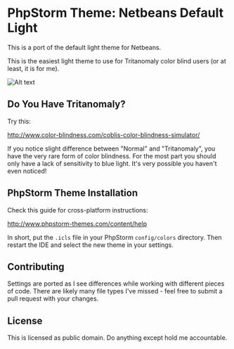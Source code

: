 # PhpStorm Theme: Netbeans Default Light 

This is a port of the default light theme for Netbeans. 

This is the easiest light theme to use for Tritanomaly color blind users
(or at least, it is for me).

![Alt text](https://raw.githubusercontent.com/zschuessler/phpstorm-theme-netbeans-default/master/theme-screenshot.png "Theme Screenshot")

## Do You Have Tritanomaly?

Try this:

http://www.color-blindness.com/coblis-color-blindness-simulator/

If you notice slight difference between "Normal" and "Tritanomaly",
you have the very rare form of color blindness. For the most part
you should only have a lack of sensitivity to blue light. It's
very possible you haven't even noticed!

## PhpStorm Theme Installation

Check this guide for cross-platform instructions:

http://www.phpstorm-themes.com/content/help

In short, put the `.icls` file in your PhpStorm `config/colors`
directory. Then restart the IDE and select the new theme in your
settings.

## Contributing

Settings are ported as I see differences while working with different
pieces of code. There are likely many file types I've missed -
feel free to submit a pull request with your changes.

## License

This is licensed as public domain. Do anything except hold me
accountable.
